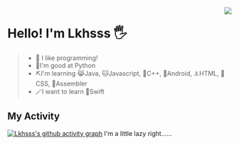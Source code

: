 <img align="right" src="https://github-readme-stats.vercel.app/api?username=Lkhsss&show_icons=true&theme=tokyonight">

# Hello! I'm Lkhsss 🖐️
> - 🤞 I like programming!
> - 🤙I'm good at Python
> - ⛏️I'm learning 😹Java, 🐱Javascript, 🐶C++, 🏸Android, ⚓HTML, 🏢CSS, 💾Assembler
> - 🪄I want to learn 🍎Swift


<!-- [![Top Langs](https://github-readme-stats.vercel.app/api/top-langs/?username=Lkhsss&hide=javascript,html,css,batchfile)](https://github.com/anuraghazra/github-readme-stats) -->


## My Activity
[![Lkhsss's github activity graph](https://github-readme-activity-graph.cyclic.app/graph?username=Lkhsss)](https://github.com/Lkhsss)
I'm a little lazy right......
